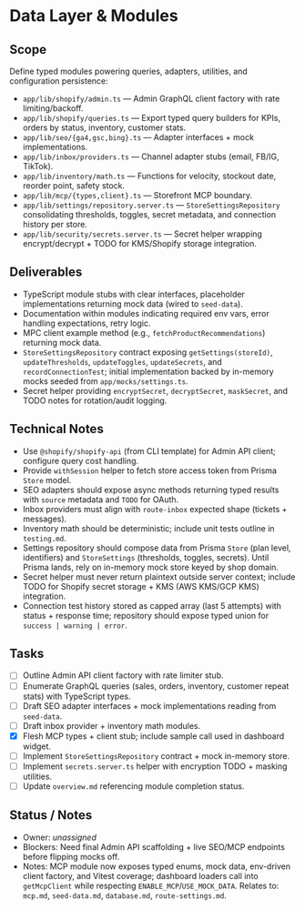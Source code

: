 # Data Layer & Modules

## Scope
Define typed modules powering queries, adapters, utilities, and configuration persistence:
- `app/lib/shopify/admin.ts` — Admin GraphQL client factory with rate limiting/backoff.
- `app/lib/shopify/queries.ts` — Export typed query builders for KPIs, orders by status, inventory, customer stats.
- `app/lib/seo/{ga4,gsc,bing}.ts` — Adapter interfaces + mock implementations.
- `app/lib/inbox/providers.ts` — Channel adapter stubs (email, FB/IG, TikTok).
- `app/lib/inventory/math.ts` — Functions for velocity, stockout date, reorder point, safety stock.
- `app/lib/mcp/{types,client}.ts` — Storefront MCP boundary.
- `app/lib/settings/repository.server.ts` — `StoreSettingsRepository` consolidating thresholds, toggles, secret metadata, and connection history per store.
- `app/lib/security/secrets.server.ts` — Secret helper wrapping encrypt/decrypt + TODO for KMS/Shopify storage integration.

## Deliverables
- TypeScript module stubs with clear interfaces, placeholder implementations returning mock data (wired to `seed-data`).
- Documentation within modules indicating required env vars, error handling expectations, retry logic.
- MPC client example method (e.g., `fetchProductRecommendations`) returning mock data.
- `StoreSettingsRepository` contract exposing `getSettings(storeId)`, `updateThresholds`, `updateToggles`, `updateSecrets`, and `recordConnectionTest`; initial implementation backed by in-memory mocks seeded from `app/mocks/settings.ts`.
- Secret helper providing `encryptSecret`, `decryptSecret`, `maskSecret`, and TODO notes for rotation/audit logging.

## Technical Notes
- Use `@shopify/shopify-api` (from CLI template) for Admin API client; configure query cost handling.
- Provide `withSession` helper to fetch store access token from Prisma `Store` model.
- SEO adapters should expose async methods returning typed results with `source` metadata and `TODO` for OAuth.
- Inbox providers must align with `route-inbox` expected shape (tickets + messages).
- Inventory math should be deterministic; include unit tests outline in `testing.md`.
- Settings repository should compose data from Prisma `Store` (plan level, identifiers) and `StoreSettings` (thresholds, toggles, secrets). Until Prisma lands, rely on in-memory mock store keyed by shop domain.
- Secret helper must never return plaintext outside server context; include TODO for Shopify secret storage + KMS (AWS KMS/GCP KMS) integration.
- Connection test history stored as capped array (last 5 attempts) with status + response time; repository should expose typed union for `success | warning | error`.

## Tasks
- [ ] Outline Admin API client factory with rate limiter stub.
- [ ] Enumerate GraphQL queries (sales, orders, inventory, customer repeat stats) with TypeScript types.
- [ ] Draft SEO adapter interfaces + mock implementations reading from `seed-data`.
- [ ] Draft inbox provider + inventory math modules.
- [x] Flesh MCP types + client stub; include sample call used in dashboard widget.
- [ ] Implement `StoreSettingsRepository` contract + mock in-memory store.
- [ ] Implement `secrets.server.ts` helper with encryption TODO + masking utilities.
- [ ] Update `overview.md` referencing module completion status.

## Status / Notes
- Owner: _unassigned_
- Blockers: Need final Admin API scaffolding + live SEO/MCP endpoints before flipping mocks off.
- Notes: MCP module now exposes typed enums, mock data, env-driven client factory, and Vitest coverage; dashboard loaders call into `getMcpClient` while respecting `ENABLE_MCP`/`USE_MOCK_DATA`. Relates to: `mcp.md`, `seed-data.md`, `database.md`, `route-settings.md`.

